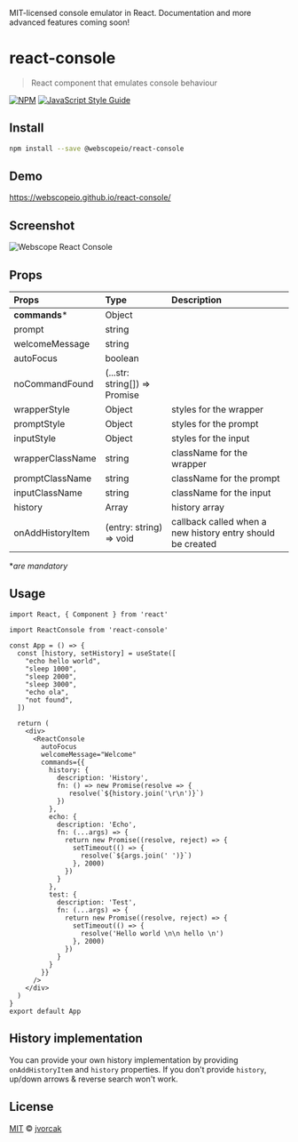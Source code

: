 MIT-licensed console emulator in React. Documentation and more advanced features coming soon!

# react-console

> React component that emulates console behaviour

[![NPM](https://img.shields.io/npm/v/react-console.svg)](https://www.npmjs.com/package/react-console) [![JavaScript Style Guide](https://img.shields.io/badge/code_style-standard-brightgreen.svg)](https://standardjs.com)

## Install

```bash
npm install --save @webscopeio/react-console
```

## Demo

https://webscopeio.github.io/react-console/

## Screenshot

![Webscope React Console](https://user-images.githubusercontent.com/1083817/48961581-14dce380-ef76-11e8-9d89-66c3815e46fe.png)

## Props


| Props                  | Type                                                                  | Description |
| :--------------------- | :-------------------------------------------------------------------- |:--------------|
| **commands***          | Object |
| prompt                 | string |
| welcomeMessage         | string |
| autoFocus              | boolean|
| noCommandFound         | (...str: string[]) => Promise<string> |
| wrapperStyle           | Object                                                          | styles for the wrapper |
| promptStyle            | Object                                                          | styles for the prompt |
| inputStyle             | Object                                                          | styles for the input |
| wrapperClassName       | string                                                          | className for the wrapper |
| promptClassName        | string                                                          | className for the prompt |
| inputClassName         | string                                                          | className for the input |
| history                | Array<string>                                                   | history array           |
| onAddHistoryItem       | (entry: string) => void                                         | callback called when a new history entry should be created | 

\*_are mandatory_

## Usage

```tsx
import React, { Component } from 'react'

import ReactConsole from 'react-console'

const App = () => {
  const [history, setHistory] = useState([
    "echo hello world",
    "sleep 1000",
    "sleep 2000",
    "sleep 3000",
    "echo ola",
    "not found",
  ])

  return (
    <div>
      <ReactConsole
        autoFocus
        welcomeMessage="Welcome"
        commands={{
          history: {
            description: 'History',
            fn: () => new Promise(resolve => {
               resolve(`${history.join('\r\n')}`)
            })
          },
          echo: {
            description: 'Echo',
            fn: (...args) => {
              return new Promise((resolve, reject) => {
                setTimeout(() => {
                  resolve(`${args.join(' ')}`)
                }, 2000)
              })
            }
          },
          test: {
            description: 'Test',
            fn: (...args) => {
              return new Promise((resolve, reject) => {
                setTimeout(() => {
                  resolve('Hello world \n\n hello \n')
                }, 2000)
              })
            }
          }
        }}
      />
    </div>
  )
}
export default App
```

## History implementation

You can provide your own history implementation by providing `onAddHistoryItem` and `history` properties.
If you don't provide `history`, up/down arrows & reverse search won't work.


## License

[MIT](https://opensource.org/licenses/MIT) © [jvorcak](https://github.com/jvorcak)
